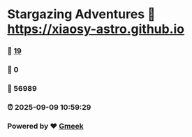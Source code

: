 # Stargazing Adventures :link: https://xiaosy-astro.github.io 
### :page_facing_up: [19](https://xiaosy-astro.github.io/tag.html) 
### :speech_balloon: 0 
### :hibiscus: 56989 
### :alarm_clock: 2025-09-09 10:59:29 
### Powered by :heart: [Gmeek](https://github.com/Meekdai/Gmeek)
